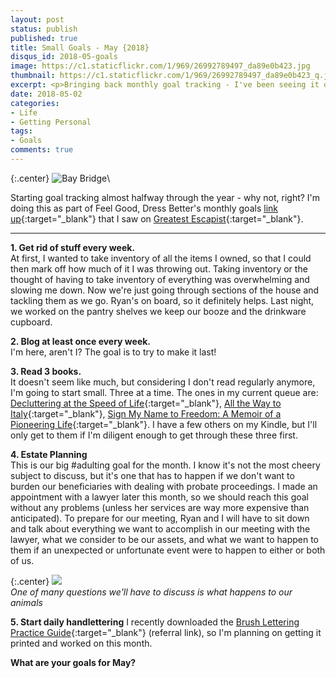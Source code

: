 ```yaml
---
layout: post
status: publish
published: true
title: Small Goals - May {2018}
disqus_id: 2018-05-goals
image: https://c1.staticflickr.com/1/969/26992789497_da89e0b423.jpg
thumbnail: https://c1.staticflickr.com/1/969/26992789497_da89e0b423_q.jpg
excerpt: <p>Bringing back monthly goal tracking - I've been seeing it on other blogs, and it turns out there's a link-up to join, so here goes!</p>
date: 2018-05-02
categories:
- Life
- Getting Personal
tags:
- Goals
comments: true
---
```

{:.center}
![Bay Bridge](https://c1.staticflickr.com/1/969/26992789497_da89e0b423_b.jpg)\\

Starting goal tracking almost halfway through the year - why not, right? I'm doing this as part of Feel Good, Dress Better's monthly goals [link up](https://feelgooddressbetter.com/2018/04/may-small-goals-5.html){:target="_blank"} that I saw on [Greatest Escapist](https://www.greatestescapist.com/2018/05/6-small-goals-for-may.html){:target="_blank"}.

****  

**1. Get rid of stuff every week.**  
At first, I wanted to take inventory of all the items I owned, so that I could then mark off how much of it I was throwing out. Taking inventory or the thought of having to take inventory of everything was overwhelming and slowing me down. Now we're just going through sections of the house and tackling them as we go. Ryan's on board, so it definitely helps. Last night, we worked on the pantry shelves we keep our booze and the drinkware cupboard. 

**2. Blog at least once every week.**  
I'm here, aren't I? The goal is to try to make it last! 

**3. Read 3 books.**  
It doesn't seem like much, but considering I don't read regularly anymore, I'm going to start small. Three at a time. The ones in my current queue are: [Decluttering at the Speed of Life](https://www.amazon.com/gp/product/0718080602/ref=as_li_tl?ie=UTF8&tag=tinnaho-20&camp=1789&creative=9325&linkCode=as2&creativeASIN=0718080602&linkId=ef98866064bad6273068fedcf973a006){:target="_blank"}, [All the Way to Italy](https://www.amazon.com/gp/product/8833460584/ref=as_li_tl?ie=UTF8&camp=1789&creative=9325&creativeASIN=8833460584&linkCode=as2&tag=tinnaho-20&linkId=a2fd83d8ede065d7e7ef1a6d33d1a7a7){:target="_blank"}, [Sign My Name to Freedom: A Memoir of a Pioneering Life](https://www.amazon.com/gp/product/1401954219/ref=as_li_tl?ie=UTF8&camp=1789&creative=9325&creativeASIN=1401954219&linkCode=as2&tag=tinnaho-20&linkId=36a699f9e777240b5bfc296bf51ce4a2){:target="_blank"}. I have a few others on my Kindle, but I'll only get to them if I'm diligent enough to get through these three first.

**4. Estate Planning**  
This is our big #adulting goal for the month. I know it's not the most cheery subject to discuss, but it's one that has to happen if we don't want to burden our beneficiaries with dealing with probate proceedings. I made an appointment with a lawyer later this month, so we should reach this goal without any problems (unless her services are way more expensive than anticipated). To prepare for our meeting, Ryan and I will have to sit down and talk about everything we want to accomplish in our meeting with the lawyer, what we consider to be our assets, and what we want to happen to them if an unexpected or unfortunate event were to happen to either or both of us. 

{:.center}
![](https://c1.staticflickr.com/1/948/26992877437_240fae8fe5_b.jpg)  
_One of many questions we'll have to discuss is what happens to our animals_

**5. Start daily handlettering**
I recently downloaded the [Brush Lettering Practice Guide](http://www.brushletterpracticeguide.com?rfsn=1281552.32323c){:target="_blank"} (referral link), so I'm planning on getting it printed and worked on this month.

**What are your goals for May?**
